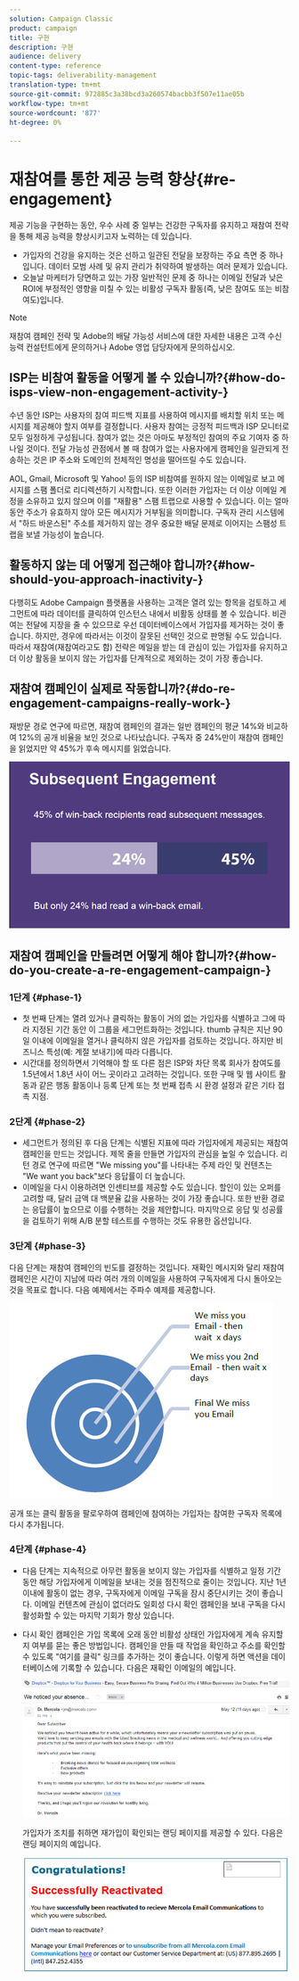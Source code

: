 ```yaml
---
solution: Campaign Classic
product: campaign
title: 구현
description: 구현
audience: delivery
content-type: reference
topic-tags: deliverability-management
translation-type: tm+mt
source-git-commit: 972885c3a38bcd3a260574bacbb3f507e11ae05b
workflow-type: tm+mt
source-wordcount: '877'
ht-degree: 0%

---
```



# 재참여를 통한 제공 능력 향상{#re-engagement}

제공 기능을 구현하는 동안, 우수 사례 중 일부는 건강한 구독자를 유지하고 재참여 전략을 통해 제공 능력을 향상시키고자 노력하는 데 있습니다.

* 가입자의 건강을 유지하는 것은 선하고 일관된 전달을 보장하는 주요 측면 중 하나입니다. 데이터 모범 사례 및 유지 관리가 취약하여 발생하는 여러 문제가 있습니다.
* 오늘날 마케터가 당면하고 있는 가장 일반적인 문제 중 하나는 이메일 전달과 낮은 ROI에 부정적인 영향을 미칠 수 있는 비활성 구독자 활동(즉, 낮은 참여도 또는 비참여도)입니다.

>[!NOTE]
>
>재참여 캠페인 전략 및 Adobe의 배달 가능성 서비스에 대한 자세한 내용은 고객 수신 능력 컨설턴트에게 문의하거나 Adobe 영업 담당자에게 문의하십시오.

## ISP는 비참여 활동을 어떻게 볼 수 있습니까?{#how-do-isps-view-non-engagement-activity-}

수년 동안 ISP는 사용자의 참여 피드백 지표를 사용하여 메시지를 배치할 위치 또는 메시지를 제공해야 할지 여부를 결정합니다. 사용자 참여는 긍정적 피드백과 ISP 모니터로 모두 일정하게 구성됩니다. 참여가 없는 것은 아마도 부정적인 참여의 주요 기여자 중 하나일 것이다. 전달 가능성 관점에서 볼 때 참여가 없는 사용자에게 캠페인을 일관되게 전송하는 것은 IP 주소와 도메인의 전체적인 명성을 떨어뜨릴 수도 있습니다.

AOL, Gmail, Microsoft 및 Yahoo! 등의 ISP 비참여를 원하지 않는 이메일로 보고 메시지를 스팸 폴더로 리디렉션하기 시작합니다. 또한 이러한 가입자는 더 이상 이메일 계정을 소유하고 있지 않으며 이를 &quot;재활용&quot; 스팸 트랩으로 사용할 수 있습니다. 이는 얼마 동안 주소가 유효하지 않아 모든 메시지가 거부됨을 의미합니다. 구독자 관리 시스템에서 &quot;하드 바운스된&quot; 주소를 제거하지 않는 경우 중요한 배달 문제로 이어지는 스팸성 트랩을 보낼 가능성이 높습니다.

## 활동하지 않는 데 어떻게 접근해야 합니까?{#how-should-you-approach-inactivity-}

다행히도 Adobe Campaign 플랫폼을 사용하는 고객은 열려 있는 항목을 검토하고 세그먼트에 따라 데이터를 클릭하여 인스턴스 내에서 비활동 상태를 볼 수 있습니다. 비관여는 전달에 지장을 줄 수 있으므로 우선 데이터베이스에서 가입자를 제거하는 것이 좋습니다. 하지만, 경우에 따라서는 이것이 잘못된 선택인 것으로 판명될 수도 있습니다. 따라서 재참여(재참여라고도 함) 전략은 메일을 받는 데 관심이 있는 가입자를 유지하고 더 이상 활동을 보이지 않는 가입자를 단계적으로 제외하는 것이 가장 좋습니다.

## 재참여 캠페인이 실제로 작동합니까?{#do-re-engagement-campaigns-really-work-}

재방문 경로 연구에 따르면, 재참여 캠페인의 결과는 일반 캠페인의 평균 14%와 비교하여 12%의 공개 비율을 보인 것으로 나타났습니다. 구독자 중 24%만이 재참여 캠페인을 읽었지만 약 45%가 후속 메시지를 읽었습니다.

![](assets/deliverability_implementation_1.png)

## 재참여 캠페인을 만들려면 어떻게 해야 합니까?{#how-do-you-create-a-re-engagement-campaign-}

### 1단계 {#phase-1}

* 첫 번째 단계는 열려 있거나 클릭하는 활동이 거의 없는 가입자를 식별하고 그에 따라 지정된 기간 동안 이 그룹을 세그먼트화하는 것입니다. thumb 규칙은 지난 90일 이내에 이메일을 열거나 클릭하지 않은 가입자를 검토하는 것입니다. 하지만 비즈니스 특성(예: 계절 보내기)에 따라 다릅니다.
* 시간대를 정의하면서 기억해야 할 또 다른 점은 ISP와 차단 목록 회사가 참여도를 1.5년에서 1.8년 사이 어느 곳이라고 고려하는 것입니다. 또한 구매 및 웹 사이트 활동과 같은 행동 활동이나 등록 단계 또는 첫 번째 접촉 시 환경 설정과 같은 기타 접촉 지점.

### 2단계 {#phase-2}

* 세그먼트가 정의된 후 다음 단계는 식별된 지표에 따라 가입자에게 제공되는 재참여 캠페인을 만드는 것입니다. 제목 줄을 만들면 가입자의 관심을 높일 수 있습니다. 리턴 경로 연구에 따르면 &quot;We missing you&quot;를 나타내는 주제 라인 및 컨텐츠는 &quot;We want you back&quot;보다 응답률이 더 높습니다.
* 이메일을 다시 이용하려면 인센티브를 제공할 수도 있습니다. 할인이 있는 오퍼를 고려할 때, 달러 금액 대 백분율 값을 사용하는 것이 가장 좋습니다. 또한 반환 경로는 응답률이 높으므로 이를 수행하는 것을 제안합니다. 마지막으로 응답 및 성공률을 검토하기 위해 A/B 분할 테스트를 수행하는 것도 유용한 옵션입니다.

### 3단계 {#phase-3}

다음 단계는 재참여 캠페인의 빈도를 결정하는 것입니다. 재확인 메시지와 달리 재참여 캠페인은 시간이 지남에 따라 여러 개의 이메일을 사용하여 구독자에게 다시 돌아오는 것을 목표로 합니다. 다음 예제에서는 주파수 예제를 제공합니다.

![](assets/deliverability_implementation_2.png)

공개 또는 클릭 활동을 팔로우하여 캠페인에 참여하는 가입자는 참여한 구독자 목록에 다시 추가됩니다.

### 4단계 {#phase-4}

* 다음 단계는 지속적으로 아무런 활동을 보이지 않는 가입자를 식별하고 일정 기간 동안 해당 가입자에게 이메일을 보내는 것을 점진적으로 줄이는 것입니다. 지난 1년 이내에 활동이 없는 경우, 구독자에게 이메일 구독을 잠시 중단시키는 것이 좋습니다. 이메일 컨텐츠에 관심이 없더라도 일회성 다시 확인 캠페인을 보내 구독을 다시 활성화할 수 있는 마지막 기회가 항상 있습니다.
* 다시 확인 캠페인은 가입 목록에 오래 동안 비활성 상태인 가입자에게 계속 유지할지 여부를 묻는 좋은 방법입니다. 캠페인을 만들 때 작업을 확인하고 주소를 확인할 수 있도록 &quot;여기를 클릭&quot; 링크를 추가하는 것이 좋습니다. 이렇게 하면 액션을 데이터베이스에 기록할 수 있습니다. 다음은 재확인 이메일의 예입니다.

   ![](assets/deliverability_implementation_3.png)

   가입자가 조치를 취하면 재가입이 확인되는 랜딩 페이지를 제공할 수 있다. 다음은 랜딩 페이지의 예입니다.

   ![](assets/deliverability_implementation_4.png)
